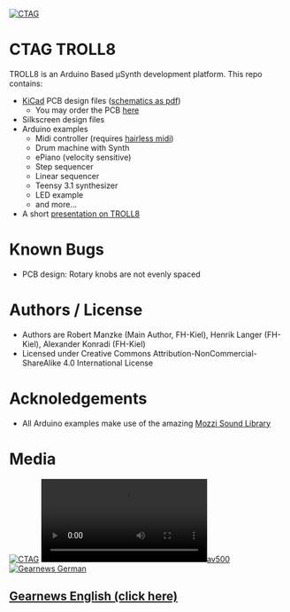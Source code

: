 [![CTAG](http://www.creative-technologies.de/wp-content/uploads/2013/12/FH-Logo21.png)](http://www.creative-technologies.de/troll8/)
# CTAG TROLL8
TROLL8 is an Arduino Based μSynth development platform.
This repo contains:
  - [KiCad](http://kicad-pcb.org/) PCB design files ([schematics as pdf](https://github.com/ctag-fh-kiel/troll-8/blob/master/Docs/TROLL-8-Schematics.pdf))
	- You may order the PCB [here](http://dirtypcbs.com/store/designer/details/8229/2509/gerber-zip)
  - Silkscreen design files
  - Arduino examples
    - Midi controller (requires [hairless midi](http://projectgus.github.io/hairless-midiserial/))
	- Drum machine with Synth
    - ePiano (velocity sensitive)    
	- Step sequencer
    - Linear sequencer
    - Teensy 3.1 synthesizer
    - LED example
    - and more...
  - A short [presentation on TROLL8](https://github.com/ctag-fh-kiel/troll-8/blob/master/Docs/Talk_AmIEs2016_Manzke.pdf)
# Known Bugs
  - PCB design: Rotary knobs are not evenly spaced
# Authors / License
  - Authors are Robert Manzke (Main Author, FH-Kiel), Henrik Langer (FH-Kiel), Alexander Konradi (FH-Kiel)
  - Licensed under Creative Commons Attribution-NonCommercial-ShareAlike 4.0 International License
# Acknoledgements
  - All Arduino examples make use of the amazing [Mozzi Sound Library](http://sensorium.github.io/Mozzi/)
# Media
[![CTAG](http://www.creative-technologies.de/wp-content/uploads/2017/04/2017-04-15-15_07_55-Rechner.png)](https://www.youtube.com/watch?v=BTMn9AdLmPc&t=76s)
[![av500](https://lh3.googleusercontent.com/-U4GCT7opsmM/WPDmIHdUVhI/AAAAAAABhls/X8G_oOsgKf83205EZp0VmD0nrlAepXoPwCJoC/s530-p-rw/Video%2Bby%2BNone-BS3pLq0lAAh.mp4)](https://www.youtube.com/watch?v=JXBJwmJRRko)
[![Gearnews German](https://www.gearnews.de/wp-content/uploads/2017/03/troll8-synth.jpg)](https://www.gearnews.de/creative-technology-%C2%B5synth/)
## [Gearnews English (click here)](https://www.gearnews.com/troll8-micro-sized-synthesizer-sequencer-controller-drum-machine/)